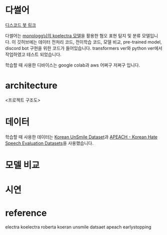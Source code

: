 # 다썰어

[디스코드 봇 링크](hyperlink)

다썰어는 [monologg님의 koelectra 모델](https://github.com/monologg/KoELECTRA)을 활용한 혐오 표현 탐지 및 분류 모델입니다. 이 깃허브에는 데이터 전처리 코드, 전이학습 코드, 모델 비교, pre-trained model, discord bot 구현을 위한 코드가 들어있습니다. transformers ver와 python ver에서 작업하였고 테스트 되었습니다.

학습할 때 사용한 디바이스는 google colab과 aws 어쩌구 저쩌구 입니다.

# architecture

<프로젝트 구조도>

# 데이터

학습할 때 사용한 데이터는 [Korean UnSmile Dataset](https://github.com/smilegate-ai/korean_unsmile_dataset?fbclid=IwAR0xTlHYCWK0LtrghSL1bPm2su69-LbjisutmcvLlERlHzroMlVpHq3h71g)과 [APEACH - Korean Hate Speech Evaluation Datasets](https://github.com/jason9693/APEACH?fbclid=IwAR2ZBPFnv8qSy1RRqISoGkTfqmitoSLz0Fma3iPv4PZJvkZo5lAm9kForo8)을 사용했습니다.

# 모델 비교

# 시연

# reference

electra
koelectra
roberta
koeran unsmile datsaet
apeach
earlystopping

